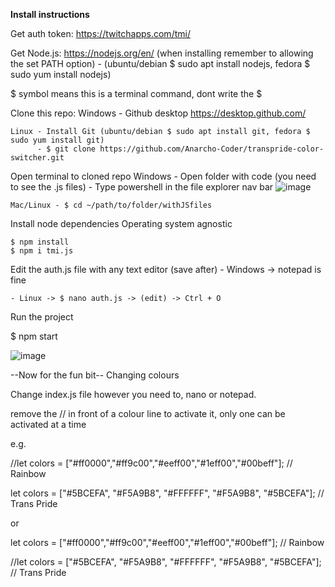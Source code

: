 
**Install instructions**

Get auth token: https://twitchapps.com/tmi/

Get Node.js: https://nodejs.org/en/ (when installing remember to allowing the set PATH option)
    - (ubuntu/debian $ sudo apt install nodejs, fedora $ sudo yum install nodejs)

$ symbol means this is a terminal command, dont write the $

Clone this repo:
    Windows - Github desktop https://desktop.github.com/
    
    Linux - Install Git (ubuntu/debian $ sudo apt install git, fedora $ sudo yum install git)
          - $ git clone https://github.com/Anarcho-Coder/transpride-color-switcher.git
          
Open terminal to cloned repo
    Windows - Open folder with code (you need to see the .js files)
            - Type powershell in the file explorer nav bar
    ![image](https://user-images.githubusercontent.com/103317937/162575046-dba5d9e5-fcc3-413e-a569-153ed7872699.png)
    
    Mac/Linux - $ cd ~/path/to/folder/withJSfiles
    
Install node dependencies
    Operating system agnostic
    
    $ npm install
    $ npm i tmi.js
    
 Edit the auth.js file with any text editor (save after)
    - Windows -> notepad is fine
    
    - Linux -> $ nano auth.js -> (edit) -> Ctrl + O
    
   Run the project
   
   $ npm start

![image](https://user-images.githubusercontent.com/103317937/162575415-53d3dac3-5494-4248-b4f8-05fa02ae3120.png)

--Now for the fun bit--
Changing colours

Change index.js file however you need to, nano or notepad.

remove the // in front of a colour line to activate it, only one can be activated at a time

e.g.

//let colors = ["#ff0000","#ff9c00","#eeff00","#1eff00","#00beff"]; // Rainbow

let colors = ["#5BCEFA", "#F5A9B8", "#FFFFFF", "#F5A9B8", "#5BCEFA"]; // Trans Pride

or 

let colors = ["#ff0000","#ff9c00","#eeff00","#1eff00","#00beff"]; // Rainbow

//let colors = ["#5BCEFA", "#F5A9B8", "#FFFFFF", "#F5A9B8", "#5BCEFA"]; // Trans Pride
